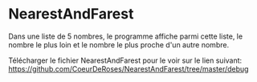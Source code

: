 # NearestAndFarest
Dans une liste de 5 nombres, le programme affiche parmi cette liste, le nombre le plus loin et le nombre le plus proche d'un autre nombre.

Télécharger le fichier NearestAndFarest pour le voir sur le lien suivant: 
https://github.com/CoeurDeRoses/NearestAndFarest/tree/master/debug
